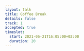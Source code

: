 ```yaml
---
layout: talk
title: Coffee Break
details: false
track: 1
accepted: true
timeslot:
  start: 2021-06-21T16:05:00+02:00
  duration: 20
---
```


<!-- empty //-->
